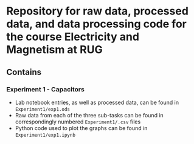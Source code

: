 # Repository for raw data, processed data, and data processing code for the course Electricity and Magnetism at RUG
## Contains
### Experiment 1 - Capacitors
* Lab notebook entries, as well as processed data, can be found in `Experiment1/exp1.ods`
* Raw data from each of the three sub-tasks can be found in correspondingly numbered `Experiment1/.csv` files
* Python code used to plot the graphs can be found in `Experiment1/exp1.ipynb`
